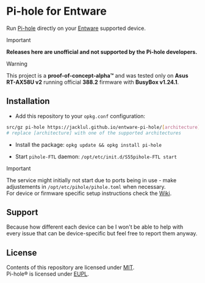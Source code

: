 # Pi-hole for Entware

Run [Pi-hole](https://pi-hole.net) directly on your [Entware](https://github.com/Entware/Entware) supported device.  

> [!IMPORTANT]
> **Releases here are unofficial and not supported by the Pi-hole developers.**

> [!WARNING]
> This project is a **proof-of-concept-alpha™** and was tested only on **Asus RT-AX58U v2** running official **388.2** firmware with **BusyBox v1.24.1**.

## Installation

- Add this repository to your `opkg.conf` configuration:

```bash
src/gz pi-hole https://jacklul.github.io/entware-pi-hole/[architecture]
# replace [architecture] with one of the supported architectures
```

- Install the package: `opkg update && opkg install pi-hole`

- Start `pihole-FTL` daemon: `/opt/etc/init.d/S55pihole-FTL start`

> [!IMPORTANT]
> The service might initially not start due to ports being in use - make adjustements in `/opt/etc/pihole/pihole.toml` when necessary.  
> For device or firmware specific setup instructions check the [Wiki](https://github.com/jacklul/entware-pi-hole/wiki).

## Support

Because how different each device can be I won't be able to help with every issue that can be device-specific but feel free to report them anyway.

## License

Contents of this repository are licensed under [MIT](/LICENSE).  
Pi-hole® is licensed under [EUPL](https://github.com/pi-hole/pi-hole?tab=License-1-ov-file).
